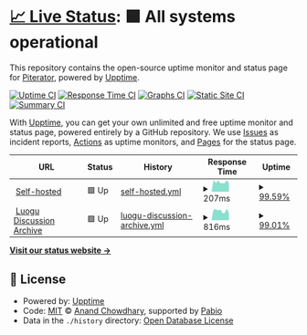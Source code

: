 # [📈 Live Status](https://upptime.piterator.com): <!--live status--> **🟩 All systems operational**

This repository contains the open-source uptime monitor and status page for [Piterator](https://piterator.com), powered by [Upptime](https://github.com/upptime/upptime).

[![Uptime CI](https://github.com/piterator-org/upptime/workflows/Uptime%20CI/badge.svg)](https://github.com/piterator-org/upptime/actions?query=workflow%3A%22Uptime+CI%22)
[![Response Time CI](https://github.com/piterator-org/upptime/workflows/Response%20Time%20CI/badge.svg)](https://github.com/piterator-org/upptime/actions?query=workflow%3A%22Response+Time+CI%22)
[![Graphs CI](https://github.com/piterator-org/upptime/workflows/Graphs%20CI/badge.svg)](https://github.com/piterator-org/upptime/actions?query=workflow%3A%22Graphs+CI%22)
[![Static Site CI](https://github.com/piterator-org/upptime/workflows/Static%20Site%20CI/badge.svg)](https://github.com/piterator-org/upptime/actions?query=workflow%3A%22Static+Site+CI%22)
[![Summary CI](https://github.com/piterator-org/upptime/workflows/Summary%20CI/badge.svg)](https://github.com/piterator-org/upptime/actions?query=workflow%3A%22Summary+CI%22)

With [Upptime](https://upptime.js.org), you can get your own unlimited and free uptime monitor and status page, powered entirely by a GitHub repository. We use [Issues](https://github.com/piterator-org/upptime/issues) as incident reports, [Actions](https://github.com/piterator-org/upptime/actions) as uptime monitors, and [Pages](https://upptime.piterator.com) for the status page.

<!--start: status pages-->
<!-- This summary is generated by Upptime (https://github.com/upptime/upptime) -->
<!-- Do not edit this manually, your changes will be overwritten -->
<!-- prettier-ignore -->
| URL | Status | History | Response Time | Uptime |
| --- | ------ | ------- | ------------- | ------ |
| <img alt="" src="https://icons.duckduckgo.com/ip3/null.ico" height="13"> [Self-hosted](piterator.com) | 🟩 Up | [self-hosted.yml](https://github.com/piterator-org/upptime/commits/HEAD/history/self-hosted.yml) | <details><summary><img alt="Response time graph" src="./graphs/self-hosted/response-time-week.png" height="20"> 207ms</summary><br><a href="https://upptime.piterator.com/history/self-hosted"><img alt="Response time 210" src="https://img.shields.io/endpoint?url=https%3A%2F%2Fraw.githubusercontent.com%2Fpiterator-org%2Fupptime%2FHEAD%2Fapi%2Fself-hosted%2Fresponse-time.json"></a><br><a href="https://upptime.piterator.com/history/self-hosted"><img alt="24-hour response time 187" src="https://img.shields.io/endpoint?url=https%3A%2F%2Fraw.githubusercontent.com%2Fpiterator-org%2Fupptime%2FHEAD%2Fapi%2Fself-hosted%2Fresponse-time-day.json"></a><br><a href="https://upptime.piterator.com/history/self-hosted"><img alt="7-day response time 207" src="https://img.shields.io/endpoint?url=https%3A%2F%2Fraw.githubusercontent.com%2Fpiterator-org%2Fupptime%2FHEAD%2Fapi%2Fself-hosted%2Fresponse-time-week.json"></a><br><a href="https://upptime.piterator.com/history/self-hosted"><img alt="30-day response time 210" src="https://img.shields.io/endpoint?url=https%3A%2F%2Fraw.githubusercontent.com%2Fpiterator-org%2Fupptime%2FHEAD%2Fapi%2Fself-hosted%2Fresponse-time-month.json"></a><br><a href="https://upptime.piterator.com/history/self-hosted"><img alt="1-year response time 210" src="https://img.shields.io/endpoint?url=https%3A%2F%2Fraw.githubusercontent.com%2Fpiterator-org%2Fupptime%2FHEAD%2Fapi%2Fself-hosted%2Fresponse-time-year.json"></a></details> | <details><summary><a href="https://upptime.piterator.com/history/self-hosted">99.59%</a></summary><a href="https://upptime.piterator.com/history/self-hosted"><img alt="All-time uptime 99.80%" src="https://img.shields.io/endpoint?url=https%3A%2F%2Fraw.githubusercontent.com%2Fpiterator-org%2Fupptime%2FHEAD%2Fapi%2Fself-hosted%2Fuptime.json"></a><br><a href="https://upptime.piterator.com/history/self-hosted"><img alt="24-hour uptime 100.00%" src="https://img.shields.io/endpoint?url=https%3A%2F%2Fraw.githubusercontent.com%2Fpiterator-org%2Fupptime%2FHEAD%2Fapi%2Fself-hosted%2Fuptime-day.json"></a><br><a href="https://upptime.piterator.com/history/self-hosted"><img alt="7-day uptime 99.59%" src="https://img.shields.io/endpoint?url=https%3A%2F%2Fraw.githubusercontent.com%2Fpiterator-org%2Fupptime%2FHEAD%2Fapi%2Fself-hosted%2Fuptime-week.json"></a><br><a href="https://upptime.piterator.com/history/self-hosted"><img alt="30-day uptime 99.80%" src="https://img.shields.io/endpoint?url=https%3A%2F%2Fraw.githubusercontent.com%2Fpiterator-org%2Fupptime%2FHEAD%2Fapi%2Fself-hosted%2Fuptime-month.json"></a><br><a href="https://upptime.piterator.com/history/self-hosted"><img alt="1-year uptime 99.80%" src="https://img.shields.io/endpoint?url=https%3A%2F%2Fraw.githubusercontent.com%2Fpiterator-org%2Fupptime%2FHEAD%2Fapi%2Fself-hosted%2Fuptime-year.json"></a></details>
| <img alt="" src="https://icons.duckduckgo.com/ip3/lglg.top.ico" height="13"> [Luogu Discussion Archive](https://lglg.top/) | 🟩 Up | [luogu-discussion-archive.yml](https://github.com/piterator-org/upptime/commits/HEAD/history/luogu-discussion-archive.yml) | <details><summary><img alt="Response time graph" src="./graphs/luogu-discussion-archive/response-time-week.png" height="20"> 816ms</summary><br><a href="https://upptime.piterator.com/history/luogu-discussion-archive"><img alt="Response time 802" src="https://img.shields.io/endpoint?url=https%3A%2F%2Fraw.githubusercontent.com%2Fpiterator-org%2Fupptime%2FHEAD%2Fapi%2Fluogu-discussion-archive%2Fresponse-time.json"></a><br><a href="https://upptime.piterator.com/history/luogu-discussion-archive"><img alt="24-hour response time 759" src="https://img.shields.io/endpoint?url=https%3A%2F%2Fraw.githubusercontent.com%2Fpiterator-org%2Fupptime%2FHEAD%2Fapi%2Fluogu-discussion-archive%2Fresponse-time-day.json"></a><br><a href="https://upptime.piterator.com/history/luogu-discussion-archive"><img alt="7-day response time 816" src="https://img.shields.io/endpoint?url=https%3A%2F%2Fraw.githubusercontent.com%2Fpiterator-org%2Fupptime%2FHEAD%2Fapi%2Fluogu-discussion-archive%2Fresponse-time-week.json"></a><br><a href="https://upptime.piterator.com/history/luogu-discussion-archive"><img alt="30-day response time 802" src="https://img.shields.io/endpoint?url=https%3A%2F%2Fraw.githubusercontent.com%2Fpiterator-org%2Fupptime%2FHEAD%2Fapi%2Fluogu-discussion-archive%2Fresponse-time-month.json"></a><br><a href="https://upptime.piterator.com/history/luogu-discussion-archive"><img alt="1-year response time 802" src="https://img.shields.io/endpoint?url=https%3A%2F%2Fraw.githubusercontent.com%2Fpiterator-org%2Fupptime%2FHEAD%2Fapi%2Fluogu-discussion-archive%2Fresponse-time-year.json"></a></details> | <details><summary><a href="https://upptime.piterator.com/history/luogu-discussion-archive">99.01%</a></summary><a href="https://upptime.piterator.com/history/luogu-discussion-archive"><img alt="All-time uptime 99.51%" src="https://img.shields.io/endpoint?url=https%3A%2F%2Fraw.githubusercontent.com%2Fpiterator-org%2Fupptime%2FHEAD%2Fapi%2Fluogu-discussion-archive%2Fuptime.json"></a><br><a href="https://upptime.piterator.com/history/luogu-discussion-archive"><img alt="24-hour uptime 93.57%" src="https://img.shields.io/endpoint?url=https%3A%2F%2Fraw.githubusercontent.com%2Fpiterator-org%2Fupptime%2FHEAD%2Fapi%2Fluogu-discussion-archive%2Fuptime-day.json"></a><br><a href="https://upptime.piterator.com/history/luogu-discussion-archive"><img alt="7-day uptime 99.01%" src="https://img.shields.io/endpoint?url=https%3A%2F%2Fraw.githubusercontent.com%2Fpiterator-org%2Fupptime%2FHEAD%2Fapi%2Fluogu-discussion-archive%2Fuptime-week.json"></a><br><a href="https://upptime.piterator.com/history/luogu-discussion-archive"><img alt="30-day uptime 99.51%" src="https://img.shields.io/endpoint?url=https%3A%2F%2Fraw.githubusercontent.com%2Fpiterator-org%2Fupptime%2FHEAD%2Fapi%2Fluogu-discussion-archive%2Fuptime-month.json"></a><br><a href="https://upptime.piterator.com/history/luogu-discussion-archive"><img alt="1-year uptime 99.51%" src="https://img.shields.io/endpoint?url=https%3A%2F%2Fraw.githubusercontent.com%2Fpiterator-org%2Fupptime%2FHEAD%2Fapi%2Fluogu-discussion-archive%2Fuptime-year.json"></a></details>

<!--end: status pages-->

[**Visit our status website →**](https://upptime.piterator.com)

## 📄 License

- Powered by: [Upptime](https://github.com/upptime/upptime)
- Code: [MIT](./LICENSE) © [Anand Chowdhary](https://anandchowdhary.com), supported by [Pabio](https://pabio.com)
- Data in the `./history` directory: [Open Database License](https://opendatacommons.org/licenses/odbl/1-0/)

